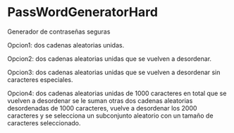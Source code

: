 # PassWordGeneratorHard
Generador de contraseñas seguras

Opcion1: dos cadenas aleatorias unidas.

Opcion2: dos cadenas aleatorias unidas que se vuelven a desordenar.

Opcion3: dos cadenas aleatorias unidas que se vuelven a desordenar sin caracteres especiales.

Opcion4: dos cadenas aleatorias unidas de 1000 caracteres en total que se vuelven a desordenar se le suman otras dos cadenas aleatorias desordenadas de 1000 caracteres, vuelve a desordenar los 2000 caracteres y se selecciona un subconjunto aleatorio con un tamaño de caracteres seleccionado.
